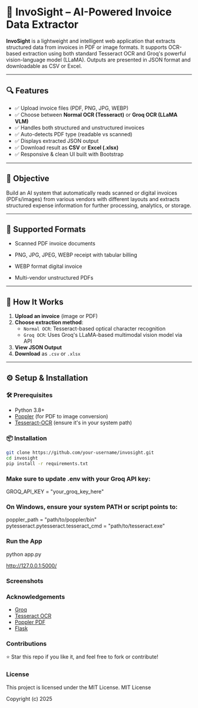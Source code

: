 # 🧾 InvoSight – AI-Powered Invoice Data Extractor

**InvoSight** is a lightweight and intelligent web application that extracts structured data from invoices in PDF or image formats. It supports OCR-based extraction using both standard Tesseract OCR and Groq's powerful vision-language model (LLaMA). Outputs are presented in JSON format and downloadable as CSV or Excel.

---

## 🔍 Features

- ✅ Upload invoice files (PDF, PNG, JPG, WEBP)
- ✅ Choose between **Normal OCR (Tesseract)** or **Groq OCR (LLaMA VLM)**
- ✅ Handles both structured and unstructured invoices
- ✅ Auto-detects PDF type (readable vs scanned)
- ✅ Displays extracted JSON output
- ✅ Download result as **CSV** or **Excel (.xlsx)**
- ✅ Responsive & clean UI built with Bootstrap

---

## 🎯 Objective

Build an AI system that automatically reads scanned or digital invoices (PDFs/images) from various vendors with different layouts and extracts structured expense information for further processing, analytics, or storage.

---

## 📂 Supported Formats

- Scanned PDF invoice documents

- PNG, JPG, JPEG, WEBP receipt with tabular billing

- WEBP format digital invoice

- Multi-vendor unstructured PDFs

---

## 🚀 How It Works

1. **Upload an invoice** (image or PDF)
2. **Choose extraction method**:
   - `Normal OCR`: Tesseract-based optical character recognition
   - `Groq OCR`: Uses Groq's LLaMA-based multimodal vision model via API
3. **View JSON Output**
4. **Download** as `.csv` or `.xlsx`

---

## ⚙️ Setup & Installation

### 🛠️ Prerequisites

- Python 3.8+
- [Poppler](https://github.com/oschwartz10612/poppler-windows) (for PDF to image conversion)
- [Tesseract-OCR](https://github.com/tesseract-ocr/tesseract) (ensure it's in your system path)

### 📦 Installation

```bash
git clone https://github.com/your-username/invosight.git
cd invosight
pip install -r requirements.txt

```

### Make sure to update .env with your Groq API key:

GROQ_API_KEY = "your_groq_key_here"

### On Windows, ensure your system PATH or script points to: 

poppler_path = "path/to/poppler/bin"
pytesseract.pytesseract.tesseract_cmd = "path/to/tesseract.exe"

### Run the App

python app.py

http://127.0.0.1:5000/

### Screenshots 



### Acknowledgements

- [Groq](https://groq.com/) 
- [Tesseract OCR](https://github.com/tesseract-ocr/tesseract)
- [Poppler PDF](https://poppler.freedesktop.org/)
- [Flask](https://flask.palletsprojects.com/)

### Contributions 

⭐️ Star this repo if you like it, and feel free to fork or contribute!

### License

This project is licensed under the MIT License.
MIT License

Copyright (c) 2025
